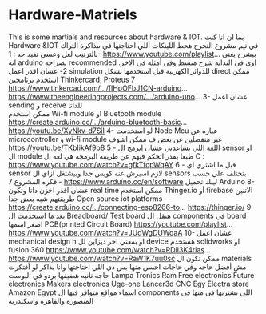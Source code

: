 # Hardware-Matriels
This is some martials and resources about hardware &amp; IOT. 
بما ان انا كنت Hardware &IOT في تيم مشروع التخرج هحط اللينكات اللي احتاجتها في مذاكرة التراك بالترتيب لعل وعسي تفيد حد :
1- https://www.youtube.com/playlist...
بيشرح يعني ايه arduino بصراحه recommended اوي في البدايه شرح مبسط وفي أمثله في الاخر.
2- عشان اقدر اعمل simulation للدوائر الكهربية قبل استخدمها بشكل direct ممكن استخدم برنامجين Thinkercard, Proteus 7
https://www.tinkercad.com/.../flHpOFbJ1CN-arduino...
https://www.theengineeringprojects.com/.../arduino-uno...
3- عشان اعمل sending و receive للداتا  
ممكن استخدم Wi-fi module او Bluetooth module 
https://create.arduino.cc/.../arduino-bluetooth-basic...
https://youtu.be/XyNkv-d7SiI
4- لو استخدمت Node Mcu عباره عن microcontroller و wi-fi module غير منفصلين عن بعض ف ممكن اشوف 
https://youtu.be/TKbIikAf9b8
5 - اللغه اللي بساعدني عشان ابرمج ال sensor او ال module طبعا بقدر اتحكم فيهم عن طريقه البرمجه هي لغه ال C :
https://www.youtube.com/watch?v=gfkTfcpWqAY
6 - قبل ما اشتري اي sensor لازم اسيرش عنه كويس جدا وبيشتغل ازاي ال sensors بتختلف علي حسب فكره المشروع 
7 - https://www.arduino.cc/en/software
لينك تحميل Arduino 
8- عشان اقدر اخزن داتا وتكون real time 
ممكن استخدم Thinger.io أو firebase الاتنين طريقتهم شبه بعض جدا 
Open source iot platforms
https://create.arduino.cc/.../connecting-esp8266-to...
https://thinger.io/ 
9- بعد ما استخدمت ال Breadboard/ Test board 
هنقل ال components في board اصغر اسمها PCB(printed Circuit Board) 
https://youtube.com/playlist...
https://www.youtube.com/watch?v=JUdWgDUWqaA
10- عشان اعمل mechanical design h او بمعني اخر ديزاين لل device 
هستخدم  solidworks او fusion 360 
https://www.youtube.com/watch?v=RDiI3K4rias...
https://www.youtube.com/watch?v=RaW1K7uu0sc
ممكن تكون ال materials مش أفضل حاجه وفي حاجات احسن منها بس دي اللي احتاجتها وانا بذاكر لو أفتكرت حاجه تانيه هضيفها بردو في البوست 
Lampa Tronics 
Ram
Free electronics 
Future electronics 
Makers electronics 
Uge-one
Lancer3d
CNC Egy
Electra store 
Amazon Egypt 
اسماء مواقع متوافر فيها ال components اللي بشتريها في منها في المنصوره والقاهره واسكندريه
